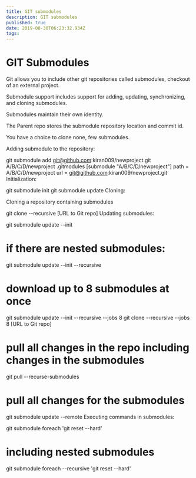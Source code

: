 ```yaml
---
title: GIT submodules
description: GIT submodules
published: true
date: 2019-08-30T06:23:32.934Z
tags: 
---
```


# GIT Submodules

Git allows you to include other git repositories called submodules, checkout of an external project.

Submodule support includes support for adding, updating, synchronizing, and cloning submodules.

Submodules maintain their own identity.

The Parent repo stores the submodule repository location and commit id.

You have a choice to clone none, few submodules.

Adding submodule to the repository:

git submodule add git@github.com:kiran009/newproject.git A/B/C/D/newproject
.gitmodules
[submodule "A/B/C/D/newproject"]
    path = A/B/C/D/newproject
    url = git@github.com:kiran009/newproject.git
Initialization:

git submodule init
git submodule update
Cloning:

Cloning a repository containing submodules

git clone --recursive [URL to Git repo]
Updating submodules:

git submodule update --init
# if there are nested submodules:

git submodule update --init --recursive
# download up to 8 submodules at once

git submodule update --init --recursive --jobs 8
git clone --recursive --jobs 8 [URL to Git repo]
# pull all changes in the repo including changes in the submodules

git pull --recurse-submodules
# pull all changes for the submodules

git submodule update --remote
Executing commands in submodules:

git submodule foreach 'git reset --hard'
# including nested submodules

git submodule foreach --recursive 'git reset --hard'

